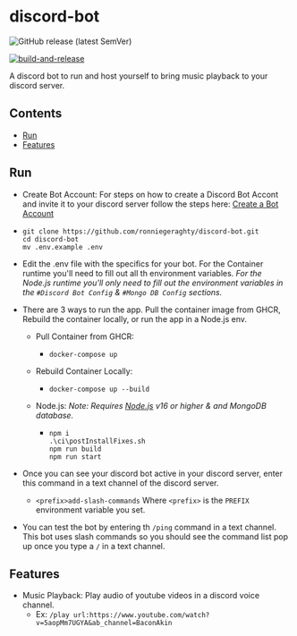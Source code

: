 # discord-bot<!-- omit in toc -->

![GitHub release (latest SemVer)](https://img.shields.io/github/v/release/ronniegeraghty/discord-bot?sort=semver)

[![build-and-release](https://github.com/ronniegeraghty/discord-bot/actions/workflows/docker-build-release.yml/badge.svg)](https://github.com/ronniegeraghty/discord-bot/actions/workflows/docker-build-release.yml)

A discord bot to run and host yourself to bring music playback to your discord server.

## Contents<!-- omit in toc -->

- [Run](#run)
- [Features](#features)

## Run

- Create Bot Account: For steps on how to create a Discord Bot Accont and invite it to your discord server follow the steps here: [Create a Bot Account](https://discordpy.readthedocs.io/en/stable/discord.html)

- ```shell
  git clone https://github.com/ronniegeraghty/discord-bot.git
  cd discord-bot
  mv .env.example .env
  ```

- Edit the .env file with the specifics for your bot. For the Container runtime you'll need to fill out all th environment variables. _For the Node.js runtime you'll only need to fill out the environment variables in the `#Discord Bot Config` & `#Mongo DB Config` sections._

- There are 3 ways to run the app. Pull the container image from GHCR, Rebuild the container locally, or run the app in a Node.js env.

  - Pull Container from GHCR:

    - ```shell
      docker-compose up
      ```

  - Rebuild Container Locally:

    - ```shell
      docker-compose up --build
      ```

  - Node.js: _Note: Requires [Node.js](https://nodejs.org/en/download/) v16 or higher & and MongoDB database._

    - ```shell
      npm i
      .\ci\postInstallFixes.sh
      npm run build
      npm run start
      ```

- Once you can see your discord bot active in your discord server, enter this command in a text channel of the discord server.

  - `<prefix>add-slash-commands` Where `<prefix>` is the `PREFIX` environment variable you set.

- You can test the bot by entering th `/ping` command in a text channel. This bot uses slash commands so you should see the command list pop up once you type a `/` in a text channel.

## Features

- Music Playback: Play audio of youtube videos in a discord voice channel.
  - Ex: `/play url:https://www.youtube.com/watch?v=5aopMm7UGYA&ab_channel=BaconAkin`
